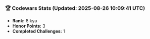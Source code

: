 ### 🏆 Codewars Stats (Updated: 2025-08-26 10:09:41 UTC)

- **Rank:** 8 kyu
- **Honor Points:** 3
- **Completed Challenges:** 1
